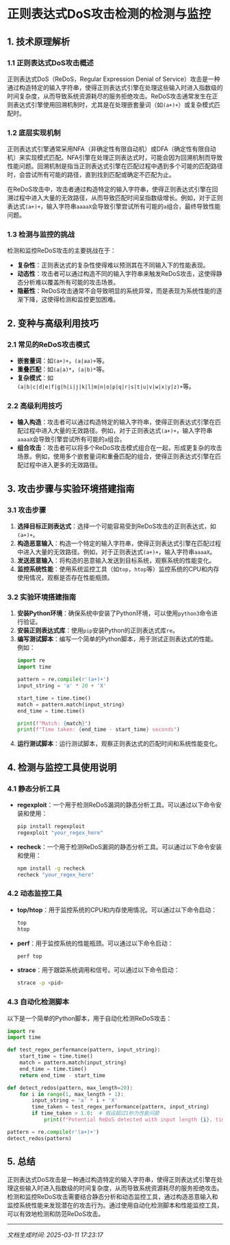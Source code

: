 # 正则表达式DoS攻击检测的检测与监控

## 1. 技术原理解析

### 1.1 正则表达式DoS攻击概述
正则表达式DoS（ReDoS，Regular Expression Denial of Service）攻击是一种通过构造特定的输入字符串，使得正则表达式引擎在处理这些输入时进入指数级的时间复杂度，从而导致系统资源耗尽的服务拒绝攻击。ReDoS攻击通常发生在正则表达式引擎使用回溯机制时，尤其是在处理嵌套量词（如`(a+)+`）或复杂模式匹配时。

### 1.2 底层实现机制
正则表达式引擎通常采用NFA（非确定性有限自动机）或DFA（确定性有限自动机）来实现模式匹配。NFA引擎在处理正则表达式时，可能会因为回溯机制而导致性能问题。回溯机制是指当正则表达式引擎在匹配过程中遇到多个可能的匹配路径时，会尝试所有可能的路径，直到找到匹配或确定不匹配为止。

在ReDoS攻击中，攻击者通过构造特定的输入字符串，使得正则表达式引擎在回溯过程中进入大量的无效路径，从而导致匹配时间呈指数级增长。例如，对于正则表达式`(a+)+`，输入字符串`aaaaX`会导致引擎尝试所有可能的`a`组合，最终导致性能问题。

### 1.3 检测与监控的挑战
检测和监控ReDoS攻击的主要挑战在于：
- **复杂性**：正则表达式的复杂性使得难以预测其在不同输入下的性能表现。
- **动态性**：攻击者可以通过构造不同的输入字符串来触发ReDoS攻击，这使得静态分析难以覆盖所有可能的攻击场景。
- **隐蔽性**：ReDoS攻击通常不会导致明显的系统异常，而是表现为系统性能的逐渐下降，这使得检测和监控更加困难。

## 2. 变种与高级利用技巧

### 2.1 常见的ReDoS攻击模式
- **嵌套量词**：如`(a+)+`，`(a|aa)+`等。
- **重叠匹配**：如`(a|a)*`，`(a|b)*`等。
- **复杂模式**：如`(a|b|c|d|e|f|g|h|i|j|k|l|m|n|o|p|q|r|s|t|u|v|w|x|y|z)+`等。

### 2.2 高级利用技巧
- **输入构造**：攻击者可以通过构造特定的输入字符串，使得正则表达式引擎在匹配过程中进入大量的无效路径。例如，对于正则表达式`(a+)+`，输入字符串`aaaaX`会导致引擎尝试所有可能的`a`组合。
- **组合攻击**：攻击者可以将多个ReDoS攻击模式组合在一起，形成更复杂的攻击场景。例如，使用多个嵌套量词和重叠匹配的组合，使得正则表达式引擎在匹配过程中进入更多的无效路径。

## 3. 攻击步骤与实验环境搭建指南

### 3.1 攻击步骤
1. **选择目标正则表达式**：选择一个可能容易受到ReDoS攻击的正则表达式，如`(a+)+`。
2. **构造恶意输入**：构造一个特定的输入字符串，使得正则表达式引擎在匹配过程中进入大量的无效路径。例如，对于正则表达式`(a+)+`，输入字符串`aaaaX`。
3. **发送恶意输入**：将构造的恶意输入发送到目标系统，观察系统的性能变化。
4. **监控系统性能**：使用系统监控工具（如`top`，`htop`等）监控系统的CPU和内存使用情况，观察是否存在性能瓶颈。

### 3.2 实验环境搭建指南
1. **安装Python环境**：确保系统中安装了Python环境，可以使用`python3`命令进行验证。
2. **安装正则表达式库**：使用`pip`安装Python的正则表达式库`re`。
3. **编写测试脚本**：编写一个简单的Python脚本，用于测试正则表达式的性能。例如：
   ```python
   import re
   import time

   pattern = re.compile(r'(a+)+')
   input_string = 'a' * 20 + 'X'

   start_time = time.time()
   match = pattern.match(input_string)
   end_time = time.time()

   print(f"Match: {match}")
   print(f"Time taken: {end_time - start_time} seconds")
   ```
4. **运行测试脚本**：运行测试脚本，观察正则表达式的匹配时间和系统性能变化。

## 4. 检测与监控工具使用说明

### 4.1 静态分析工具
- **regexploit**：一个用于检测ReDoS漏洞的静态分析工具。可以通过以下命令安装和使用：
  ```bash
  pip install regexploit
  regexploit "your_regex_here"
  ```
- **recheck**：一个用于检测ReDoS漏洞的静态分析工具。可以通过以下命令安装和使用：
  ```bash
  npm install -g recheck
  recheck "your_regex_here"
  ```

### 4.2 动态监控工具
- **top/htop**：用于监控系统的CPU和内存使用情况。可以通过以下命令启动：
  ```bash
  top
  htop
  ```
- **perf**：用于监控系统的性能瓶颈。可以通过以下命令启动：
  ```bash
  perf top
  ```
- **strace**：用于跟踪系统调用和信号。可以通过以下命令启动：
  ```bash
  strace -p <pid>
  ```

### 4.3 自动化检测脚本
以下是一个简单的Python脚本，用于自动化检测ReDoS攻击：
```python
import re
import time

def test_regex_performance(pattern, input_string):
    start_time = time.time()
    match = pattern.match(input_string)
    end_time = time.time()
    return end_time - start_time

def detect_redos(pattern, max_length=20):
    for i in range(1, max_length + 1):
        input_string = 'a' * i + 'X'
        time_taken = test_regex_performance(pattern, input_string)
        if time_taken > 1.0:  # 假设超过1秒为性能问题
            print(f"Potential ReDoS detected with input length {i}, time taken: {time_taken} seconds")

pattern = re.compile(r'(a+)+')
detect_redos(pattern)
```

## 5. 总结
正则表达式DoS攻击是一种通过构造特定的输入字符串，使得正则表达式引擎在处理这些输入时进入指数级的时间复杂度，从而导致系统资源耗尽的服务拒绝攻击。检测和监控ReDoS攻击需要结合静态分析和动态监控工具，通过构造恶意输入和监控系统性能来发现潜在的攻击行为。通过使用自动化检测脚本和性能监控工具，可以有效地检测和防范ReDoS攻击。

---

*文档生成时间: 2025-03-11 17:23:17*
